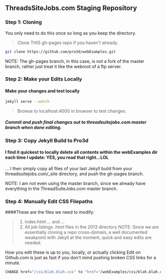 ## ThreadsSiteJobs.com Staging Repository

### Step 1: Cloning
You only need to do this once so long as you keep the directory.
 > Clone THIS gh-pages repo if you haven't already.
```bash
git clone https://github.com/pro3d/webExamples.git
```
NOTE: The gh-pages branch, in this case, is not a fork of the master branch, rather just treat it like the webroot of a ftp server.

### Step 2: Make your Edits Locally
#### Make your changes and test locally
```bash
jekyll serve --watch
```
 >Browse to localhost:4000 in browser to test changes.
##### Commit and push final changes out to threadsuitejobs.com master branch when done editing.

### Step 3: Copy Jekyll Build to Pro3d
#### I find it quickest to locally delete all contents within the webExamples dir each time I update: YES, you read that right...LOL
... I then simply copy all files of your last Jekyll build from your threadsuitejobs.com/_site directory, and push the gh-pages branch.

NOTE: I am not even using the master branch, since we already have everything in the ThreadSuiteJobs.com master branch.

### Step 4: Manually Edit CSS Filepaths
####These are the files we need to modify:
 >1. index.html
 > ... and ...
 >2. All job listings .html files in the 2013 directory
NOTE: Since we are essentially cloning a repo cross-domain, a well documented weakpoint with Jekyll at the moment, quick and easy edits are needed.

How you edit these is up to you, locally, or actually clicking Edit on Github.com is just as fast if you don't mind pushing broken CSS links for a minute.
```bash
CHANGE href="/css/blah.blah.css" to "href="/webExamples/css/blah.blah.css" to match the gh-pages path.
```
